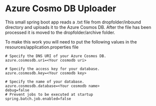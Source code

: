 # Azure Cosmo DB Uploader

This small spring boot app reads a .txt file from dropfolder/inbound 
directory and uploads it to the Azure Cosmos DB. After the file
has been processed it is moved to the dropfolder/archive folder.

To make this work you will need to put the following values in the
resources/application.properties file

```properties
# Specify the DNS URI of your Azure Cosmos DB.
azure.cosmosdb.uri=<Your cosmodb uri>

# Specify the access key for your database.
azure.cosmosdb.key=<Your cosmodb key>

# Specify the name of your database.
azure.cosmosdb.database=<Your cosmodb name>
debug=false
# Prevent jobs to be executed at startup
spring.batch.job.enabled=false
```


